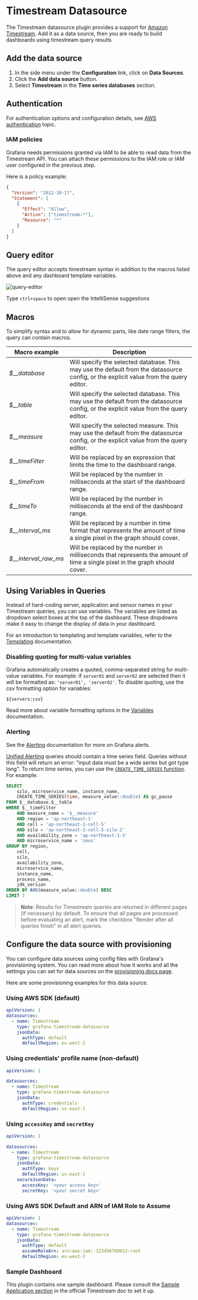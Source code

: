 # Timestream Datasource

The Timestream datasource plugin provides a support for [Amazon Timestream](https://aws.amazon.com/timestream/). Add it as a data source, then you are ready to build dashboards using timestream query results

## Add the data source

1. In the side menu under the **Configuration** link, click on **Data Sources**.
1. Click the **Add data source** button.
1. Select **Timestream** in the **Time series databases** section.

## Authentication

For authentication options and configuration details, see [AWS authentication](https://grafana.com/docs/grafana/latest/datasources/aws-cloudwatch/aws-authentication/) topic.

### IAM policies

Grafana needs permissions granted via IAM to be able to read data from the Timestream API. You can attach these permissions to the IAM role or IAM user configured in the previous step.

Here is a policy example:

```json
{
  "Version": "2012-10-17",
  "Statement": [
    {
      "Effect": "Allow",
      "Action": ["timestream:*"],
      "Resource": "*"
    }
  ]
}
```

## Query editor

The query editor accepts timestream syntax in addition to the macros listed above and any dashboard template variables.

![query-editor](https://storage.googleapis.com/plugins-ci/plugins/timestream/timestream-query.png)

Type `ctrl+space` to open open the IntelliSense suggestions

## Macros

To simplify syntax and to allow for dynamic parts, like date range filters, the query can contain macros.

| Macro example          | Description                                                                                                                           |
| ---------------------- | ------------------------------------------------------------------------------------------------------------------------------------- |
| _$\_\_database_        | Will specify the selected database. This may use the default from the datasource config, or the explicit value from the query editor. |
| _$\_\_table_           | Will specify the selected database. This may use the default from the datasource config, or the explicit value from the query editor. |
| _$\_\_measure_         | Will specify the selected measure. This may use the default from the datasource config, or the explicit value from the query editor.  |
| _$\_\_timeFilter_      | Will be replaced by an expression that limits the time to the dashboard range.                                                        |
| _$\_\_timeFrom_        | Will be replaced by the number in milliseconds at the start of the dashboard range.                                                   |
| _$\_\_timeTo_          | Will be replaced by the number in milliseconds at the end of the dashboard range.                                                     |
| _$\_\_interval_ms_     | Will be replaced by a number in time format that represents the amount of time a single pixel in the graph should cover.              |
| _$\_\_interval_raw_ms_ | Will be replaced by the number in milliseconds that represents the amount of time a single pixel in the graph should cover.           |

## Using Variables in Queries

Instead of hard-coding server, application and sensor names in your Timestream queries, you can use variables. The variables are listed as dropdown select boxes at the top of the dashboard. These dropdowns make it easy to change the display of data in your dashboard.

For an introduction to templating and template variables, refer to the [Templating](https://grafana.com/docs/grafana/latest/variables/) documentation.

### Disabling quoting for multi-value variables

Grafana automatically creates a quoted, comma-separated string for multi-value variables. For example: if `server01` and `server02` are selected then it will be formatted as: `'server01', 'server02'`. To disable quoting, use the csv formatting option for variables:

`${servers:csv}`

Read more about variable formatting options in the [Variables](https://grafana.com/docs/grafana/latest/variables/advanced-variable-format-options/) documentation.

### Alerting

See the [Alerting](https://grafana.com/docs/grafana/latest/alerting/alerts-overview/) documentation for more on Grafana alerts.

[Unified Alerting](https://grafana.com/docs/grafana/latest/alerting/unified-alerting/) queries should contain a time series field. Queries without this field will return an error: "input data must be a wide series but got type long". To return time series, you can use the [`CREATE_TIME_SERIES` function](https://docs.aws.amazon.com/timestream/latest/developerguide/timeseries-specific-constructs.views.html). For example:

```sql
SELECT
	silo, microservice_name, instance_name,
	CREATE_TIME_SERIES(time, measure_value::double) AS gc_pause
FROM $__database.$__table
WHERE $__timeFilter
	AND measure_name = '$__measure'
	AND region = 'ap-northeast-1'
	AND cell = 'ap-northeast-1-cell-5'
	AND silo = 'ap-northeast-1-cell-5-silo-2'
	AND availability_zone = 'ap-northeast-1-3'
	AND microservice_name = 'zeus'
GROUP BY region,
	cell,
	silo,
	availability_zone,
	microservice_name,
	instance_name,
	process_name,
	jdk_version
ORDER BY AVG(measure_value::double) DESC
LIMIT 3
```

> **Note**: Results for Timestream queries are returned in different pages (if necessary) by default. To ensure that all pages are processed before evaluating an alert, mark the checkbox "Render after all queries finish" in all alert queries.

## Configure the data source with provisioning

You can configure data sources using config files with Grafana's provisioning system. You can read more about how it works and all the settings you can set for data sources on the [provisioning docs page](https://grafana.com/docs/grafana/latest/administration/provisioning/).

Here are some provisioning examples for this data source.

### Using AWS SDK (default)

```yaml
apiVersion: 1
datasources:
  - name: Timestream
    type: grafana-timestream-datasource
    jsonData:
      authType: default
      defaultRegion: eu-west-2
```

### Using credentials' profile name (non-default)

```yaml
apiVersion: 1

datasources:
  - name: Timestream
    type: grafana-timestream-datasource
    jsonData:
      authType: credentials
      defaultRegion: us-east-1
```

### Using `accessKey` and `secretKey`

```yaml
apiVersion: 1

datasources:
  - name: Timestream
    type: grafana-timestream-datasource
    jsonData:
      authType: keys
      defaultRegion: us-east-1
    secureJsonData:
      accessKey: '<your access key>'
      secretKey: '<your secret key>'
```

### Using AWS SDK Default and ARN of IAM Role to Assume

```yaml
apiVersion: 1
datasources:
  - name: Timestream
    type: grafana-timestream-datasource
    jsonData:
      authType: default
      assumeRoleArn: arn:aws:iam::123456789012:root
      defaultRegion: eu-west-2
```

### Sample Dashboard

This plugin contains one sample dashboard. Please consult the [Sample Application section](https://docs.aws.amazon.com/timestream/latest/developerguide/Grafana.html#Grafana.sample-app) in the official Timestream doc to set it up.
